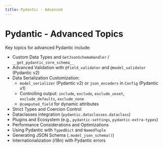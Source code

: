 ```yaml
---
title: Pydantic - Advanced
---
```


# Pydantic - Advanced Topics

Key topics for advanced Pydantic include:

- Custom Data Types and `GetJsonSchemaHandler` / `__get_pydantic_core_schema__`
- Advanced Validation with `@field_validator` and `@model_validator` (Pydantic v2)
- Data Serialization Customization:
    - `model_serializer` (Pydantic v2) or `json_encoders` in `Config` (Pydantic v1)
    - Controlling output: `include`, `exclude`, `exclude_unset`, `exclude_defaults`, `exclude_none`
    - `@computed_field` for dynamic attributes
- Strict Types and Coercion Control
- Dataclasses integration (`pydantic.dataclasses.dataclass`)
- Plugins and Ecosystem (e.g., `pydantic-settings`, `pydantic-extra-types`)
- Performance Considerations and Optimizations
- Using Pydantic with `TypedDict` and `NamedTuple`
- Generating JSON Schema (`.model_json_schema()`)
- Internationalization (i18n) with Pydantic errors
